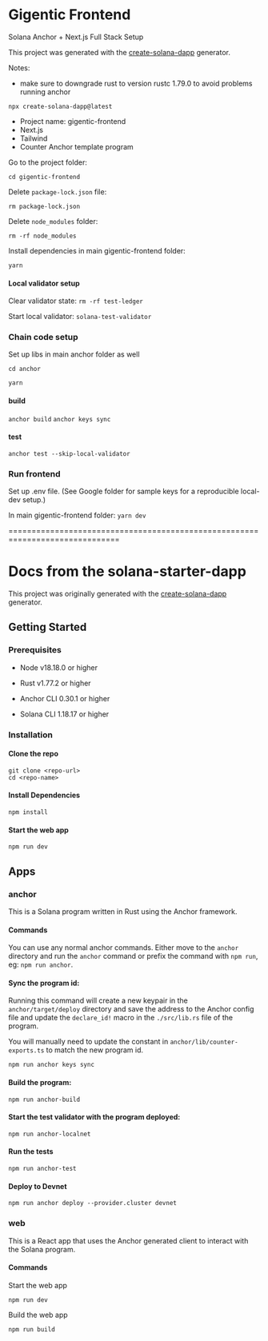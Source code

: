 # Gigentic Frontend

Solana Anchor + Next.js Full Stack Setup

This project was generated with the [create-solana-dapp](https://github.com/solana-developers/create-solana-dapp) generator.

Notes:
- make sure to downgrade rust to version rustc 1.79.0 to avoid problems running anchor


`npx create-solana-dapp@latest`

- Project name: gigentic-frontend
- Next.js
- Tailwind
- Counter Anchor template program

Go to the project folder:

`cd gigentic-frontend`

Delete `package-lock.json` file:

`rm package-lock.json`

Delete `node_modules` folder:

`rm -rf node_modules`

Install dependencies in main gigentic-frontend folder:

`yarn`

#### Local validator setup

Clear validator state:
`rm -rf test-ledger`

Start local validator:
`solana-test-validator`

### Chain code setup

Set up libs in main anchor folder as well

`cd anchor`

`yarn`

#### build

`anchor build`
`anchor keys sync`

#### test

`anchor test --skip-local-validator`

### Run frontend

Set up .env file. (See Google folder for sample keys for a reproducible local-dev setup.)

In main gigentic-frontend folder:
`yarn dev`

==============================================================================

# Docs from the solana-starter-dapp

This project was originally generated with the [create-solana-dapp](https://github.com/solana-developers/create-solana-dapp) generator.

## Getting Started

### Prerequisites

- Node v18.18.0 or higher

- Rust v1.77.2 or higher
- Anchor CLI 0.30.1 or higher
- Solana CLI 1.18.17 or higher

### Installation

#### Clone the repo

```shell
git clone <repo-url>
cd <repo-name>
```

#### Install Dependencies

```shell
npm install
```

#### Start the web app

```
npm run dev
```

## Apps

### anchor

This is a Solana program written in Rust using the Anchor framework.

#### Commands

You can use any normal anchor commands. Either move to the `anchor` directory and run the `anchor` command or prefix the command with `npm run`, eg: `npm run anchor`.

#### Sync the program id:

Running this command will create a new keypair in the `anchor/target/deploy` directory and save the address to the Anchor config file and update the `declare_id!` macro in the `./src/lib.rs` file of the program.

You will manually need to update the constant in `anchor/lib/counter-exports.ts` to match the new program id.

```shell
npm run anchor keys sync
```

#### Build the program:

```shell
npm run anchor-build
```

#### Start the test validator with the program deployed:

```shell
npm run anchor-localnet
```

#### Run the tests

```shell
npm run anchor-test
```

#### Deploy to Devnet

```shell
npm run anchor deploy --provider.cluster devnet
```

### web

This is a React app that uses the Anchor generated client to interact with the Solana program.

#### Commands

Start the web app

```shell
npm run dev
```

Build the web app

```shell
npm run build
```
